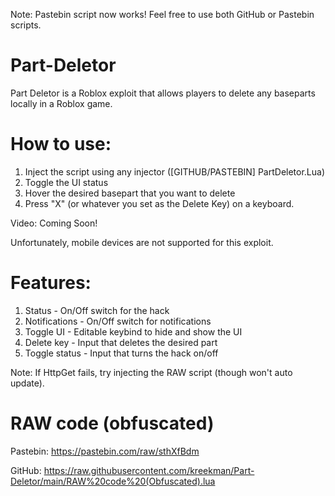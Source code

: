 Note: Pastebin script now works! Feel free to use both GitHub or Pastebin scripts.

# Part-Deletor
Part Deletor is a Roblox exploit that allows players to delete any baseparts locally in a Roblox game.

# How to use:
1) Inject the script using any injector ([GITHUB/PASTEBIN] PartDeletor.Lua)
2) Toggle the UI status
3) Hover the desired basepart that you want to delete
4) Press "X" (or whatever you set as the Delete Key) on a keyboard.

Video: Coming Soon!

Unfortunately, mobile devices are not supported for this exploit.

# Features:
1) Status - On/Off switch for the hack
2) Notifications - On/Off switch for notifications
3) Toggle UI - Editable keybind to hide and show the UI
4) Delete key - Input that deletes the desired part
5) Toggle status - Input that turns the hack on/off

Note: If HttpGet fails, try injecting the RAW script (though won't auto update).

# RAW code (obfuscated)
Pastebin: https://pastebin.com/raw/sthXfBdm

GitHub: https://raw.githubusercontent.com/kreekman/Part-Deletor/main/RAW%20code%20(Obfuscated).lua
